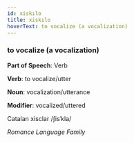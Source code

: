 ```yaml
---
id: xiskılo
title: xiskılo
hoverText: to vocalize (a vocalization)
---
```


### to vocalize (a vocalization)

**Part of Speech**: Verb

**Verb**: to vocalize/utter

**Noun**: vocalization/utterance

**Modifier**: vocalized/uttered

Catalan xisclar /ʃisˈkla/

*Romance Language Family*
